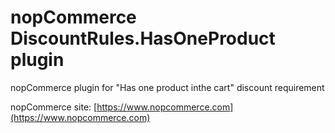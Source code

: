 ﻿nopCommerce DiscountRules.HasOneProduct plugin
===========
nopCommerce plugin for "Has one product inthe cart" discount requirement


nopCommerce site: [https://www.nopcommerce.com](https://www.nopcommerce.com)

